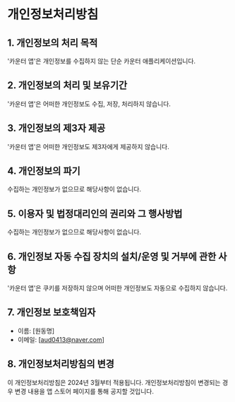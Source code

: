 # 개인정보처리방침

## 1. 개인정보의 처리 목적
'카운터 앱'은 개인정보를 수집하지 않는 단순 카운터 애플리케이션입니다.

## 2. 개인정보의 처리 및 보유기간
'카운터 앱'은 어떠한 개인정보도 수집, 저장, 처리하지 않습니다.

## 3. 개인정보의 제3자 제공
'카운터 앱'은 어떠한 개인정보도 제3자에게 제공하지 않습니다.

## 4. 개인정보의 파기
수집하는 개인정보가 없으므로 해당사항이 없습니다.

## 5. 이용자 및 법정대리인의 권리와 그 행사방법
수집하는 개인정보가 없으므로 해당사항이 없습니다.

## 6. 개인정보 자동 수집 장치의 설치/운영 및 거부에 관한 사항
'카운터 앱'은 쿠키를 저장하지 않으며 어떠한 개인정보도 자동으로 수집하지 않습니다.

## 7. 개인정보 보호책임자
- 이름: [원동명]
- 이메일: [aud0413@naver.com]

## 8. 개인정보처리방침의 변경
이 개인정보처리방침은 2024년 3월부터 적용됩니다.
개인정보처리방침이 변경되는 경우 변경 내용을 앱 스토어 페이지를 통해 공지할 것입니다.
